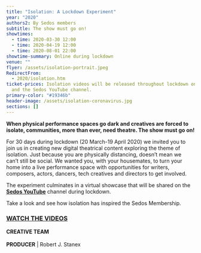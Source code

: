 ```yaml
---
title: "Isolation: A Lockdown Experiment"
year: "2020"
authors2: By Sedos members
subtitle: The show must go on!
showtimes:
  - time: 2020-03-30 12:00
  - time: 2020-04-19 12:00
  - time: 2020-08-01 22:00
showtime-summary: Online during lockdown
venue: ""
flyer: /assets/isolation-portrait.jpeg
RedirectFrom:
  - 2020/isolation.htm
ticket-prices: Isolation videos will be released throughout lockdown on Facebook
  and the Sedos YouTube channel.
primary-color: "#19346b"
header-image: /assets/isolation-coronavirus.jpg
sections: []
---
```

**When physical performance spaces go dark and creatives are forced to isolate, communities, more than ever, need theatre. The show must go on!**

For 30 days during lockdown (20 March-19 April 2020) we invited you to join us in creating new digital theatrical content exploring the theme of isolation. Just because you are physically distancing, doesn’t mean we can’t still be social. We wanted you, with your housemates, to turn your home into a live performance space with  opportunities for writers, composers, actors, dancers, tech creatives and directors to get involved.

The experiment culminates in a virtual showcase that will be shared on the **[Sedos YouTube](https://www.youtube.com/user/SedosVideo/videos)** channel during lockdown. 

Take a look and see how isolation has inspired the Sedos Membership.

### **[WATCH THE VIDEOS](https://www.youtube.com/user/SedosVideo/videos)**

  

**CREATIVE TEAM**\
\
**PRODUCER** | Robert J. Stanex